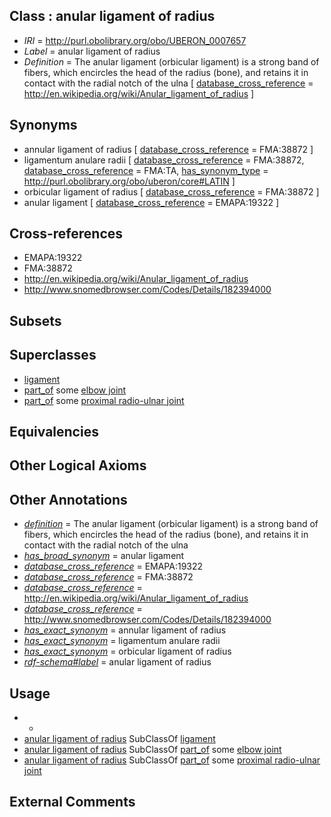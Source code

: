 
## Class : anular ligament of radius

 * *IRI* = http://purl.obolibrary.org/obo/UBERON_0007657
 * *Label* = anular ligament of radius
 * *Definition* = The anular ligament (orbicular ligament) is a strong band of fibers, which encircles the head of the radius (bone), and retains it in contact with the radial notch of the ulna [ [database_cross_reference](../../ef/oboInOwl#hasDbXref.md) = http://en.wikipedia.org/wiki/Anular_ligament_of_radius ]

## Synonyms

 * annular ligament of radius [ [database_cross_reference](../../ef/oboInOwl#hasDbXref.md) = FMA:38872 ]
 * ligamentum anulare radii [ [database_cross_reference](../../ef/oboInOwl#hasDbXref.md) = FMA:38872, [database_cross_reference](../../ef/oboInOwl#hasDbXref.md) = FMA:TA, [has_synonym_type](../../pe/oboInOwl#hasSynonymType.md) = http://purl.obolibrary.org/obo/uberon/core#LATIN ]
 * orbicular ligament of radius [ [database_cross_reference](../../ef/oboInOwl#hasDbXref.md) = FMA:38872 ]
 * anular ligament [ [database_cross_reference](../../ef/oboInOwl#hasDbXref.md) = EMAPA:19322 ]

## Cross-references

 * EMAPA:19322
 * FMA:38872
 * http://en.wikipedia.org/wiki/Anular_ligament_of_radius
 * http://www.snomedbrowser.com/Codes/Details/182394000

## Subsets


## Superclasses

 * [ligament](../../UBERON/11/UBERON_0000211.md)
 * [part_of](../../BFO/50/BFO_0000050.md) some [elbow joint](../../UBERON/90/UBERON_0001490.md)
 * [part_of](../../BFO/50/BFO_0000050.md) some [proximal radio-ulnar joint](../../UBERON/65/UBERON_0007165.md)

## Equivalencies


## Other Logical Axioms


## Other Annotations

 * *[definition](../../IAO/15/IAO_0000115.md)* = The anular ligament (orbicular ligament) is a strong band of fibers, which encircles the head of the radius (bone), and retains it in contact with the radial notch of the ulna
 * *[has_broad_synonym](../../ym/oboInOwl#hasBroadSynonym.md)* = anular ligament
 * *[database_cross_reference](../../ef/oboInOwl#hasDbXref.md)* = EMAPA:19322
 * *[database_cross_reference](../../ef/oboInOwl#hasDbXref.md)* = FMA:38872
 * *[database_cross_reference](../../ef/oboInOwl#hasDbXref.md)* = http://en.wikipedia.org/wiki/Anular_ligament_of_radius
 * *[database_cross_reference](../../ef/oboInOwl#hasDbXref.md)* = http://www.snomedbrowser.com/Codes/Details/182394000
 * *[has_exact_synonym](../../ym/oboInOwl#hasExactSynonym.md)* = annular ligament of radius
 * *[has_exact_synonym](../../ym/oboInOwl#hasExactSynonym.md)* = ligamentum anulare radii
 * *[has_exact_synonym](../../ym/oboInOwl#hasExactSynonym.md)* = orbicular ligament of radius
 * *[rdf-schema#label](../../el/rdf-schema#label.md)* = anular ligament of radius

## Usage

 * -
 * [anular ligament of radius](../../UBERON/57/UBERON_0007657.md) SubClassOf [ligament](../../UBERON/11/UBERON_0000211.md)
 * [anular ligament of radius](../../UBERON/57/UBERON_0007657.md) SubClassOf [part_of](../../BFO/50/BFO_0000050.md) some [elbow joint](../../UBERON/90/UBERON_0001490.md)
 * [anular ligament of radius](../../UBERON/57/UBERON_0007657.md) SubClassOf [part_of](../../BFO/50/BFO_0000050.md) some [proximal radio-ulnar joint](../../UBERON/65/UBERON_0007165.md)

## External Comments

